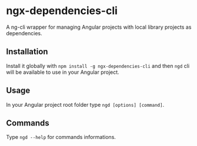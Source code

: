 # ngx-dependencies-cli

A ng-cli wrapper for managing Angular projects with local library projects as dependencies.

## Installation

Install it globally with `npm install -g ngx-dependencies-cli` and then `ngd` cli will be available to use in your Angular project.

## Usage

In your Angular project root folder type `ngd [options] [command]`.

## Commands

Type `ngd --help` for commands informations.
